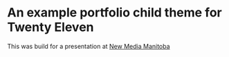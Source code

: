 # An example portfolio child theme for Twenty Eleven #

This was build for a presentation at [New Media Manitoba](http://newmediamanitoba.com/)